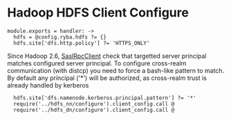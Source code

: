
# Hadoop HDFS Client Configure

    module.exports = handler: ->
      hdfs = @config.ryba.hdfs ?= {}
      hdfs.site['dfs.http.policy'] ?= 'HTTPS_ONLY'

Since Hadoop 2.6, [SaslRpcClient](https://issues.apache.org/jira/browse/HDFS-7546) check
that targetted server principal matches configured server principal.
To configure cross-realm communication (with distcp) you need to force a bash-like pattern
to match. By default any principal ('*') will be authorized, as cross-realm trust
is already handled by kerberos

      hdfs.site['dfs.namenode.kerberos.principal.pattern'] ?= '*'
      require('../hdfs_nn/configure').client_config.call @
      require('../hdfs_dn/configure').client_config.call @
